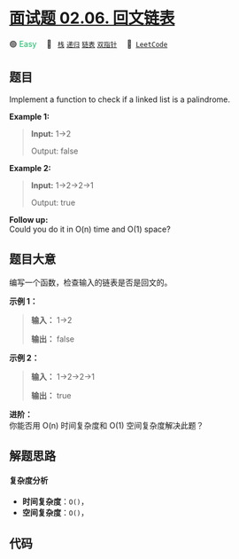 # [面试题 02.06. 回文链表](https://leetcode.cn/problems/palindrome-linked-list-lcci)

🟢 <font color=#15bd66>Easy</font>&emsp; 🔖&ensp; [`栈`](/outline/tag/stack.md) [`递归`](/outline/tag/recursion.md) [`链表`](/outline/tag/linked-list.md) [`双指针`](/outline/tag/two-pointers.md)&emsp; 🔗&ensp;[`LeetCode`](https://leetcode.cn/problems/palindrome-linked-list-lcci)

## 题目

Implement a function to check if a linked list is a palindrome.



**Example 1:**

> 
> 
> 
> 
> 
> **Input:** 1->2
> 
> Output: false 

**Example 2:**

> 
> 
> 
> 
> 
> **Input:** 1->2->2->1
> 
> Output: true 
> 
> 



**Follow up:**  
Could you do it in O(n) time and O(1) space?


## 题目大意

编写一个函数，检查输入的链表是否是回文的。



**示例 1：**

> 
> 
> 
> 
> 
> **输入：** 1->2
> 
> **输出：** false 
> 
> 

**示例 2：**

> 
> 
> 
> 
> 
> **输入：** 1->2->2->1
> 
> **输出：** true 
> 
> 



**进阶：**  
你能否用 O(n) 时间复杂度和 O(1) 空间复杂度解决此题？


## 解题思路

#### 复杂度分析

- **时间复杂度**：`O()`，
- **空间复杂度**：`O()`，

## 代码

```javascript

```